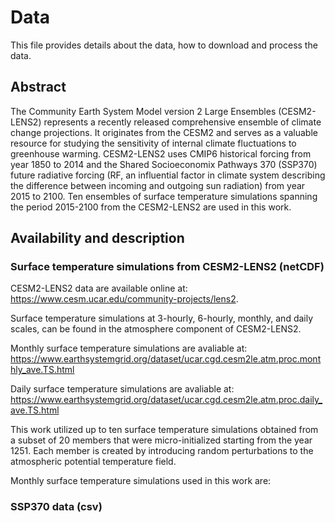# Data
This file provides details about the data, how to download and process the data.

## Abstract
The Community Earth System Model version 2 Large Ensembles (CESM2-LENS2) represents a recently released comprehensive ensemble of climate change projections. It originates from the CESM2 and serves as a valuable resource for studying the sensitivity of internal climate fluctuations to greenhouse warming. CESM2-LENS2 uses CMIP6 historical forcing from year 1850 to 2014 and the Shared Socioeconomix Pathways 370 (SSP370) future radiative forcing (RF, an influential factor in climate system describing the difference between incoming and outgoing sun radiation) from year 2015 to 2100. Ten ensembles of surface temperature simulations spanning the period 2015-2100 from the CESM2-LENS2 are used in this work. 

## Availability and description
### Surface temperature simulations from CESM2-LENS2 (netCDF)
CESM2-LENS2 data are available online at: https://www.cesm.ucar.edu/community-projects/lens2.

Surface temperature simulations at 3-hourly, 6-hourly, monthly, and daily scales, can be found in the atmosphere component of CESM2-LENS2. 

Monthly surface temperature simulations are avaliable at: 
https://www.earthsystemgrid.org/dataset/ucar.cgd.cesm2le.atm.proc.monthly_ave.TS.html

Daily surface temperature simulations are avaliable at:  
https://www.earthsystemgrid.org/dataset/ucar.cgd.cesm2le.atm.proc.daily_ave.TS.html

This work utilized up to ten surface temperature simulations obtained from a subset of 20 members that were micro-initialized starting from the year 1251. Each member is created by introducing random perturbations to the atmospheric potential temperature field. 

Monthly surface temperature simulations used in this work are:






### SSP370 data (csv)
